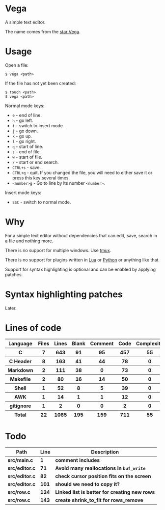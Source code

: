 # Vega

A simple text editor.

The name comes from the [star Vega](https://en.wikipedia.org/wiki/Vega).

# Usage

Open a file:

```
$ vega <path>
```

If the file has not yet been created:

```
$ touch <path>
$ vega <path>
```

Normal mode keys:

- `e` - end of line.
- `h` - go left.
- `i` - switch to insert mode.
- `j` - go down.
- `k` - go up.
- `l` - go right.
- `q` - start of line.
- `s` - end of file.
- `w` - start of file.
- `/` - start or end search.
- `CTRL+s` - save.
- `CTRL+q` - quit. If you changed the file, you will need to either save it or press this key several times.
- `<number>g` - Go to line by its number `<number>`.

Insert mode keys:

- `ESC` - switch to normal mode.

# Why

For a simple text editor without dependencies that can edit, save, search in a file and nothing more.

There is no support for multiple windows. Use [tmux](https://github.com/tmux/tmux).

There is no support for plugins written in [Lua](https://en.wikipedia.org/wiki/Lua_(programming_language)) or [Python](https://en.wikipedia.org/wiki/Python_(programming_language)) or anything like that.

Support for syntax highlighting is optional and can be enabled by applying patches.

# Syntax highlighting patches

Later.

# Lines of code

<table id="scc-table">
	<thead><tr>
		<th>Language</th>
		<th>Files</th>
		<th>Lines</th>
		<th>Blank</th>
		<th>Comment</th>
		<th>Code</th>
		<th>Complexity</th>
		<th>Bytes</th>
	</tr></thead>
	<tbody><tr>
		<th>C</th>
		<th>7</th>
		<th>643</th>
		<th>91</th>
		<th>95</th>
		<th>457</th>
		<th>55</th>
		<th>12796</th>
	</tr><tr>
		<th>C Header</th>
		<th>8</th>
		<th>163</th>
		<th>41</th>
		<th>44</th>
		<th>78</th>
		<th>0</th>
		<th>3332</th>
	</tr><tr>
		<th>Markdown</th>
		<th>2</th>
		<th>111</th>
		<th>38</th>
		<th>0</th>
		<th>73</th>
		<th>0</th>
		<th>2456</th>
	</tr><tr>
		<th>Makefile</th>
		<th>2</th>
		<th>80</th>
		<th>16</th>
		<th>14</th>
		<th>50</th>
		<th>0</th>
		<th>1769</th>
	</tr><tr>
		<th>Shell</th>
		<th>1</th>
		<th>52</th>
		<th>8</th>
		<th>5</th>
		<th>39</th>
		<th>0</th>
		<th>1008</th>
	</tr><tr>
		<th>AWK</th>
		<th>1</th>
		<th>14</th>
		<th>1</th>
		<th>1</th>
		<th>12</th>
		<th>0</th>
		<th>220</th>
	</tr><tr>
		<th>gitignore</th>
		<th>1</th>
		<th>2</th>
		<th>0</th>
		<th>0</th>
		<th>2</th>
		<th>0</th>
		<th>13</th>
	</tr></tbody>
	<tfoot><tr>
		<th>Total</th>
		<th>22</th>
		<th>1065</th>
		<th>195</th>
		<th>159</th>
		<th>711</th>
		<th>55</th>
    	<th>21594</th>
	</tr></tfoot>
	</table>

# Todo

|Path|Line|Description|
|-|-|-|
|**src/main.c**|**1**|**comment includes**|
|**src/editor.c**|**71**|**Avoid many reallocations in `buf_write`**|
|**src/editor.c**|**82**|**check cursor position fits on the screen**|
|**src/editor.c**|**101**|**should we need to copy it?**|
|**src/row.c**|**124**|**Linked list is better for creating new rows**|
|**src/row.c**|**143**|**create shrink_to_fit for rows_remove**|

